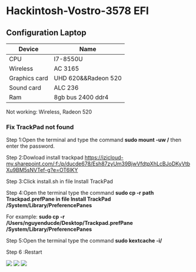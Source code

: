 # Hackintosh-Vostro-3578 EFI
## Configuration Laptop

| Device | Name|
|--------------|-------|
| CPU | I7-8550U| 
| Wireless |AC 3165 | 
| Graphics card| UHD 620&&Radeon 520| 
| Sound card| ALC 236| 
| Ram| 8gb bus 2400 ddr4| 



Not working:
Wireless, Radeon 520


### Fix TrackPad not found 

Step 1:Open the terminal and type the command **sudo mount -uw /** then enter the password.

Step 2:Dowload install trackpad https://izicloud-my.sharepoint.com/:f:/p/ducde678/Esh87zyUm39BjwVfdtpXhLcBJoDKyVtbXu9BM5sNVTef-g?e=OT6IKY

Step 3:Click install.sh in file Install TrackPad

Step 4:Open the terminal type the command **sudo cp -r path Trackpad.prefPane in file Install TrackPad   /System/Library/PreferencePanes**

For example: **sudo cp -r /Users/nguyenducde/Desktop/Trackpad.prefPane /System/Library/PreferencePanes**

Step 5:Open the terminal type the command **sudo kextcache -i/**

Step 6 :Restart 

<img src="https://i.imgur.com/id4JsRJ.png">
<img src="https://i.imgur.com/gBT1V1i.png"> 
<img src="https://i.imgur.com/QBAS2LX.png">



